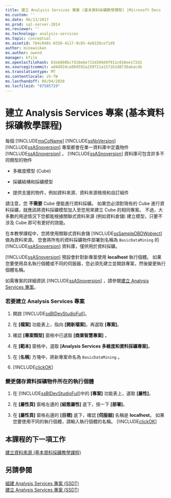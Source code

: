 ```yaml
---
title: 建立 Analysis Services 專案 (基本資料採礦教學課程) |Microsoft Docs
ms.custom: ''
ms.date: 06/13/2017
ms.prod: sql-server-2014
ms.reviewer: ''
ms.technology: analysis-services
ms.topic: conceptual
ms.assetid: 784c0401-0358-4117-9c85-4e8220ce71d9
author: minewiskan
ms.author: owend
manager: kfile
ms.openlocfilehash: 83eb808bc7d18ebe715d309d9f911c010ee172d1
ms.sourcegitcommit: ad4d92dce894592a259721a1571b1d8736abacdb
ms.translationtype: MT
ms.contentlocale: zh-TW
ms.lasthandoff: 08/04/2020
ms.locfileid: "87585719"
---
```

# <a name="creating-an-analysis-services-project-basic-data-mining-tutorial"></a>建立 Analysis Services 專案 (基本資料採礦教學課程)
  每個 [!INCLUDE[msCoName](../includes/msconame-md.md)] [!INCLUDE[ssNoVersion](../includes/ssnoversion-md.md)] [!INCLUDE[ssASnoversion](../includes/ssasnoversion-md.md)] 專案都會在單一資料庫中定義物件 [!INCLUDE[ssASnoversion](../includes/ssasnoversion-md.md)] 。 [!INCLUDE[ssASnoversion](../includes/ssasnoversion-md.md)] 資料庫可包含許多不同類型的物件  
  
-   多維度模型 (Cube)  
  
-   採礦結構和採礦模型  
  
-   提供支援的物件，例如資料來源、資料來源檢視和自訂組件  
  
 請注意，您 **不需要** Cube 便能進行資料採礦。 如果您必須對現有的 Cube 進行資料採礦，就應該將資料採礦模型加入至您用來建立 Cube 的相同專案。 不過，大多數的用途情況下您都能根據關聯式資料來源 (例如資料倉儲) 建立模型，只要不涉及 Cube 即可有更好的效能。  
  
 在本教學課程中，您將使用關聯式資料倉儲 [!INCLUDE[ssSampleDBDWobject](../includes/sssampledbdwobject-md.md)]做為資料來源。 您會將所有的資料採礦物件部署到名稱為 `BasicDataMining` 的 [!INCLUDE[ssASnoversion](../includes/ssasnoversion-md.md)] 資料庫，僅供用於資料採礦。  
  
 [!INCLUDE[ssASnoversion](../includes/ssasnoversion-md.md)] 預設會針對新專案使用 **localhost** 執行個體。 如果您要使用具名執行個體或不同的伺服器，您必須先建立並開啟專案，然後變更執行個體名稱。  
  
 如需專案的詳細資訊 [!INCLUDE[ssASnoversion](../includes/ssasnoversion-md.md)] ，請參閱[建立 Analysis Services 專案](../analysis-services/lesson-1-1-creating-an-analysis-services-project.md)。  
  
### <a name="to-create-an-analysis-services-project"></a>若要建立 Analysis Services 專案  
  
1.  開啟 [!INCLUDE[ssBIDevStudioFull](../includes/ssbidevstudiofull-md.md)]。  
  
2.  在 **[檔案]** 功能表上，指向 **[開新檔案]**，再選取 **[專案]**。  
  
3.  確認 **[專案類型]** 窗格中已選取 **[商業智慧專案]** 。  
  
4.  在 **[範本]** 窗格中，選取 **[Analysis Services 多維度和資料採礦專案]**。  
  
5.  在 [**名稱**] 方塊中，將新專案命名為 `BasicDataMining` 。  
  
6.  [!INCLUDE[clickOK](../includes/clickok-md.md)]  
  
### <a name="to-change-the-instance-where-data-mining-objects-are-stored"></a>變更儲存資料採礦物件所在的執行個體  
  
1.  在 [!INCLUDE[ssBIDevStudioFull](../includes/ssbidevstudiofull-md.md)]中的 **[專案]** 功能表上，選取 **[屬性]**。  
  
2.  在 **[屬性頁]** 窗格左邊的 **[組態屬性]** 底下，按一下 **[部署]**。  
  
3.  在 **[屬性頁]** 窗格右邊的 **[目標]** 底下，確認 **[伺服器]** 名稱是 **localhost**。 如果您要使用不同的執行個體，請輸入執行個體的名稱。 [!INCLUDE[clickOK](../includes/clickok-md.md)]  
  
## <a name="next-task-in-lesson"></a>本課程的下一項工作  
 [建立資料來源 &#40;基本資料採礦教學課程&#41;](../../2014/tutorials/creating-a-data-source-basic-data-mining-tutorial.md)  
  
## <a name="see-also"></a>另請參閱  
 [組建 Analysis Services 專案 &#40;SSDT&#41;](https://docs.microsoft.com/analysis-services/multidimensional-models/build-analysis-services-projects-ssdt)   
 [建立 Analysis Services 專案 &#40;SSDT&#41;](https://docs.microsoft.com/analysis-services/multidimensional-models/create-an-analysis-services-project-ssdt)  
  
  
